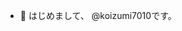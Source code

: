 - 👋 はじめまして、 @koizumi7010です。

<!---
koizumi7010/koizumi7010 is a ✨ special ✨ repository because its `README.md` (this file) appears on your GitHub profile.
You can click the Preview link to take a look at your changes.
--->
